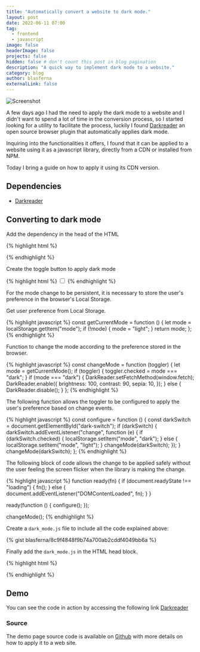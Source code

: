 ```yaml
---
title: "Automatically convert a website to dark mode."
layout: post
date: 2022-06-11 07:00
tag: 
  - frontend
  - javascript
image: false
headerImage: false
projects: false
hidden: false # don't count this post in blog pagination
description: "A quick way to implement dark mode to a website."
category: blog
author: blasferna
externalLink: false
---
```


![Screenshot](https://user-images.githubusercontent.com/8385910/173192842-488c18b5-16e9-42bd-8af8-f296502385dc.png)

A few days ago I had the need to apply the dark mode to a website and I didn't want to spend a lot of time in the conversion process, so I started looking for a utility to facilitate the process, luckily I found [Darkreader](https://github.com/darkreader/darkreader) an open source browser plugin that automatically applies dark mode.

Inquiring into the functionalities it offers, I found that it can be applied to a website using it as a javascript library, directly from a CDN or installed from NPM.


Today I bring a guide on how to apply it using its CDN version.

## Dependencies

* [Darkreader](https://github.com/darkreader/darkreader)

## Converting to dark mode

Add the dependency in the head of the HTML

{% highlight html %}
<script src="https://cdn.jsdelivr.net/npm/darkreader@4.9.46/darkreader.min.js"></script>
{% endhighlight %}


Create the toggle button to apply dark mode

{% highlight html %}
<input type="checkbox" id="dark-switch">
{% endhighlight %}

For the mode change to be persistent, it is necessary to store the user's preference in the browser's Local Storage.

Get user preference from Local Storage.

{% highlight javascript %}
  const getCurrentMode = function () {
    let mode = localStorage.getItem("mode");
    if (!mode) {
      mode = "light";
    }
    return mode;
  };
{% endhighlight %}

Function to change the mode according to the preference stored in the browser.

{% highlight javascript %}
  const changeMode = function (toggler) {
    let mode = getCurrentMode();
    if (toggler) {
      toggler.checked = mode === "dark";
    }
    if (mode === "dark") {
      DarkReader.setFetchMethod(window.fetch);
      DarkReader.enable({
        brightness: 100,
        contrast: 90,
        sepia: 10,
      });
    } else {
      DarkReader.disable();
    }
  };
{% endhighlight %}


The following function allows the toggler to be configured to apply the user's preference based on change events.

{% highlight javascript %}
 const configure = function () {
    const darkSwitch = document.getElementById("dark-switch");
    if (darkSwitch) {
      darkSwitch.addEventListener("change", function (e) {
        if (darkSwitch.checked) {
          localStorage.setItem("mode", "dark");
        } else {
          localStorage.setItem("mode", "light");
        }
        changeMode(darkSwitch);
      });
    }
    changeMode(darkSwitch);
  };
{% endhighlight %}

The following block of code allows the change to be applied safely without the user feeling the screen flicker when the library is making the change.


{% highlight javascript %}
  function ready(fn) {
    if (document.readyState !== "loading") {
      fn();
    } else {
      document.addEventListener("DOMContentLoaded", fn);
    }
  }

  ready(function () {
    configure();
  });

  changeMode();
{% endhighlight %}


Create a `dark_mode.js` file to include all the code explained above:

{% gist blasferna/8c9f4848f9b74a700ab2cddf4049bb6a %}

Finally add the `dark_mode.js` in the HTML head block.

{% highlight html %}
<script type="text/javascript"  src="./dark_mode.js"></script>
{% endhighlight %}


## Demo

You can see the code in action by accessing the following link [Darkreader](https://blasferna.github.io/auto-dark-mode/)

### Source

The demo page source code is available on [Github](https://github.com/blasferna/auto-dark-mode) with more details on how to apply it to a web site.


